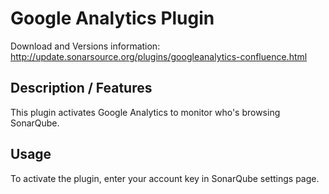 # Google Analytics Plugin

Download and Versions information: http://update.sonarsource.org/plugins/googleanalytics-confluence.html

## Description / Features
This plugin activates Google Analytics to monitor who's browsing SonarQube.

## Usage
To activate the plugin, enter your account key in SonarQube settings page.
